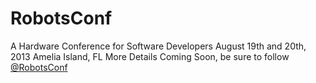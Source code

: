 RobotsConf
==========

A Hardware Conference for Software Developers
August 19th and 20th, 2013
Amelia Island, FL
More Details Coming Soon, be sure to follow [@RobotsConf](https://twitter.com/robotsconf)